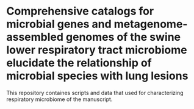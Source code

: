 # Comprehensive catalogs for microbial genes and metagenome-assembled genomes of the swine lower respiratory tract microbiome elucidate the relationship of microbial species with lung lesions
This repository containes scripts and data that used for characterizing respiratory microbiome of the manuscript.
